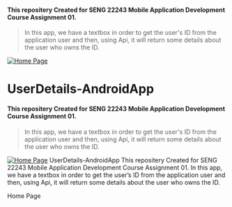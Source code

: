 
#### This repositery Created for SENG 22243 Mobile Application Development Course Assignment 01.

> In this app, we have a textbox in order to get the user's ID from the application user and then, using Api, it will return some details about the user who owns the ID.


[![Home Page](https://pichost.net/img/NDtIW "Home Page")](https://pichost.net/img/NDtIW "Home Page")
# UserDetails-AndroidApp

#### This repositery Created for SENG 22243 Mobile Application Development Course Assignment 01.

> In this app, we have a textbox in order to get the user's ID from the application user and then, using Api, it will return some details about the user who owns the ID.


[![Home Page](https://pichost.net/img/NDtIW "Home Page")](https://pichost.net/img/NDtIW "Home Page")
UserDetails-AndroidApp
This repositery Created for SENG 22243 Mobile Application Development Course Assignment 01.
In this app, we have a textbox in order to get the user’s ID from the application user and then, using Api, it will return some details about the user who owns the ID.

Home Page


